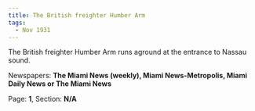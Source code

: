 ```yaml
---  
title: The British freighter Humber Arm  
tags:  
  - Nov 1931  
---  
```

  
The British freighter Humber Arm runs aground at the entrance to Nassau sound.  
  
Newspapers: **The Miami News (weekly), Miami News-Metropolis, Miami Daily News or The Miami News**  
  
Page: **1**, Section: **N/A** 
